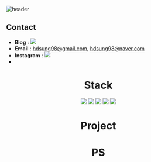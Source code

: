 ![header](https://capsule-render.vercel.app/api?type=waving&color=gradient&customColorList=12&height=250&section=header&text=Hyundong&nbsp;Sung&animation=fadeIn&20render&fontSize=60)

## Contact
- **Blog** :  <a href="" target="_blank"><img src="https://img.shields.io/badge/DevBlog-123456?style=flat-square&logo=Tistory&logoColor=green"/></a>
- **Email** : hdsung98@gmail.com, hdsung98@naver.com
- **Instagram** :  <a href="" target="_blank"><img src="https://img.shields.io/badge/brighteast_98-E4405F?style=flat-square&logo=Instagram&logoColor=white"/></a>
- 
# <div align="center"> Stack </div>
<div align="center"><img src="https://img.shields.io/badge/Java-6DB33F?style=for-the-badge&logo=Java&logoColor=white">  <img src="https://img.shields.io/badge/Python-3776AB?style=for-the-badge&logo=Python&logoColor=yellow">  <img src="https://img.shields.io/badge/Django-092E20?style=for-the-badge&logo=Python&logoColor=white">  <img src="https://img.shields.io/badge/C++-00599C?style=for-the-badge&logo=Cplusplus&logoColor=white">  <img src="https://img.shields.io/badge/C-A8B9CC?style=for-the-badge&logo=C&logoColor=white"></div>

# <div align="center"> Project </div>

# <div align="center"> PS </div>
